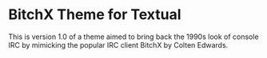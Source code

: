 # BitchX Theme for Textual

This is version 1.0 of a theme aimed to bring back the 1990s look of console IRC by mimicking the popular IRC client BitchX by Colten Edwards.
